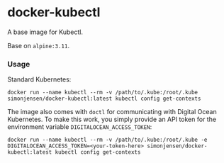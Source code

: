 # docker-kubectl

A base image for Kubectl.

Base on `alpine:3.11`.


### Usage

Standard Kubernetes:

```
docker run --name kubectl --rm -v /path/to/.kube:/root/.kube simonjensen/docker-kubectl:latest kubectl config get-contexts
```


The image also comes with `doctl` for communicating with Digital Ocean Kubernetes. To make this work, you simply provide an API token for the environment variable `DIGITALOCEAN_ACCESS_TOKEN`:

```
docker run --name kubectl --rm -v /path/to/.kube:/root/.kube -e DIGITALOCEAN_ACCESS_TOKEN=<your-token-here> simonjensen/docker-kubectl:latest kubectl config get-contexts
```
